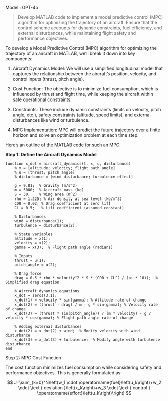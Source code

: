Model : GPT-4o
> Develop MATLAB code to implement a model predictive control (MPC) algorithm for optimizing the trajectory of an aircraft. Ensure that the control scheme accounts for dynamic constraints, fuel efficiency, and external disturbances, while maintaining flight safety and performance objectives.

To develop a Model Predictive Control (MPC) algorithm for optimizing the trajectory of an aircraft in MATLAB, we’ll break it down into key components:

1.	Aircraft Dynamics Model: We will use a simplified longitudinal model that captures the relationship between the aircraft’s position, velocity, and control inputs (thrust, pitch angle).
   
2.	Cost Function: The objective is to minimize fuel consumption, which is influenced by thrust and flight time, while keeping the aircraft within safe operational constraints.

3.	Constraints: These include dynamic constraints (limits on velocity, pitch angle, etc.), safety constraints (altitude, speed limits), and external disturbances like wind or turbulence.

4.	MPC Implementation: MPC will predict the future trajectory over a finite horizon and solve an optimization problem at each time step.

Here’s an outline of the MATLAB code for such an MPC

**Step 1: Define the Aircraft Dynamics Model**
```
function x_dot = aircraft_dynamics(t, x, u, disturbance)
    % x = [altitude; velocity; flight path angle]
    % u = [thrust; pitch angle]
    % disturbance = [wind disturbance; turbulence effect]
    
    g = 9.81;  % Gravity (m/s^2)
    m = 5000;  % Aircraft mass (kg)
    S = 30;    % Wing area (m^2)
    rho = 1.225; % Air density at sea level (kg/m^3)
    CD0 = 0.02; % Drag coefficient at zero lift
    CL = 0.5;   % Lift coefficient (assumed constant)

    % Disturbances
    wind = disturbance(1);  
    turbulence = disturbance(2);
    
    % State variables
    altitude = x(1);  
    velocity = x(2);
    gamma = x(3);  % Flight path angle (radians)

    % Inputs
    thrust = u(1);   
    pitch_angle = u(2);  
    
    % Drag force
    drag = 0.5 * rho * velocity^2 * S * (CD0 + CL^2 / (pi * 10));  % Simplified drag equation
    
    % Aircraft dynamics equations
    x_dot = zeros(3,1);
    x_dot(1) = velocity * sin(gamma); % Altitude rate of change
    x_dot(2) = (thrust - drag) / m - g * sin(gamma); % Velocity rate of change
    x_dot(3) = (thrust * sin(pitch_angle)) / (m * velocity) - g / velocity * cos(gamma); % Flight path angle rate of change

    % Adding external disturbances
    x_dot(2) = x_dot(2) + wind;  % Modify velocity with wind disturbance
    x_dot(3) = x_dot(3) + turbulence;  % Modify angle with turbulence disturbance
end
```

Step 2: MPC Cost Function

The cost function minimizes fuel consumption while considering safety and performance objectives. This is generally formulated as:

$$
J=\sum_{k=0}^N\left(w_1 \cdot \operatorname{fuel}\left(u_k\right)+w_2 \cdot \text { deviation }\left(x_k\right)+w_3 \cdot \text { control } \operatorname{effort}\left(u_k\right)\right)
$$


